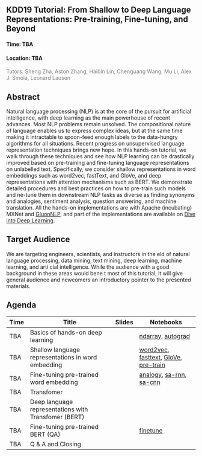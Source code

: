 ## KDD19 Tutorial: From Shallow to Deep Language Representations: Pre-training, Fine-tuning, and Beyond

<h4>Time: TBA</h4>
<h4>Location: TBA</h4>
<span style="color:grey">Tutors: Sheng Zha, Aston Zhang, Haibin Lin, Chenguang Wang, Mu Li, Alex J. Smola, Leonard Lausen</span>

Abstract
--------
Natural language processing (NLP) is at the core of the pursuit for artificial intelligence, with deep learning as the main powerhouse of recent advances. Most NLP problems remain unsolved. The compositional nature of language enables us to express complex ideas, but at the same time making it intractable to spoon-feed enough labels to the data-hungry algorithms for all situations. Recent progress on unsupervised language representation techniques brings new hope. In this hands-on tutorial, we walk through these techniques and see how NLP learning can be drastically improved based on pre-training and fine-tuning language representations on unlabelled text. Specifically, we consider shallow representations in word embeddings such as word2vec, fastText, and GloVe, and deep representations with attention mechanisms such as BERT. We demonstrate detailed procedures and best practices on how to pre-train such models and  ne-tune them in downstream NLP tasks as diverse as finding synonyms and analogies, sentiment analysis, question answering, and machine translation. All the hands-on implementations are with Apache (incubating) MXNet and [GluonNLP](http://gluon-nlp.mxnet.io/), and part of the implementations are available on [Dive into Deep Learning](www.d2l.ai).


Target Audience
--------
We are targeting engineers, scientists, and instructors in the  eld of natural language processing, data mining, text mining, deep learning, machine learning, and arti cial intelligence. While the audience with a good background in these areas would bene t most of this tutorial, it will give general audience and newcomers an introductory pointer to the presented materials.


Agenda
------


| Time        | Title                                                                  | Slides    | Notebooks  |
|-------------|------------------------------------------------------------------------|-----------|------------|
| TBA   | Basics of hands-on deep learning                                             |  | [ndarray](https://github.com/astonzhang/KDD19-tutorial/blob/master/01_basics/ndarray.ipynb), [autograd](https://github.com/astonzhang/KDD19-tutorial/blob/master/01_basics/autograd.ipynb)  |
| TBA   | Shallow language representations in word embedding                           |           | [word2vec](https://github.com/astonzhang/KDD19-tutorial/blob/master/02_word_embedding/word2vec.ipynb), [fasttext](https://github.com/astonzhang/KDD19-tutorial/blob/master/02_word_embedding/fasttext.ipynb), [GloVe](https://github.com/astonzhang/KDD19-tutorial/blob/master/02_word_embedding/glove.ipynb), [pre-train](https://github.com/astonzhang/KDD19-tutorial/blob/master/02_word_embedding/word2vec-gluon.ipynb) |
| TBA   | Fine-tuning pre-trained word embedding                                       | | [analogy](https://github.com/astonzhang/KDD19-tutorial/blob/master/03_finetuning_word_embedding/similarity-analogy.ipynb), [sa-rnn](https://github.com/astonzhang/KDD19-tutorial/blob/master/03_finetuning_word_embedding/sentiment-analysis-rnn.ipynb), [sa-cnn](https://github.com/astonzhang/KDD19-tutorial/blob/master/03_finetuning_word_embedding/sentiment-analysis-cnn.ipynb)|
| TBA   | Transfomer                                                         | |  |
| TBA   | Deep language representations with Transfomer (BERT)                                 |  |   |
| TBA   | Fine-tuning pre-trained BERT (QA)                                                 |           | [finetune](https://github.com/astonzhang/KDD19-tutorial/blob/master/06_bert/bert.ipynb) |
| TBA   | Q & A and Closing                                                            |           |            |
